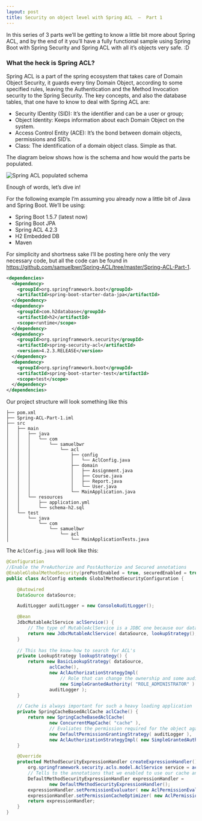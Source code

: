```yaml
---
layout: post
title: Security on object level with Spring ACL  —  Part 1
---
```


In this series of 3 parts we’ll be getting to know a little bit more about Spring ACL, and by the end of it you’ll have a fully functional sample using Spring Boot with Spring Security and Spring ACL with all it’s objects very safe. :D
### What the heck is Spring ACL?
Spring ACL is a part of the spring ecosystem that takes care of Domain Object Security, it guards every tiny Domain Object, according to some specified rules, leaving the Authentication and the Method Invocation security to the Spring Security.
The key concepts, and also the database tables, that one have to know to deal with Spring ACL are:

 - Security IDentity (SID): It’s the identifier and can be a user or group;
 - Object Identity: Keeps information about each Domain Object on the system.
 - Access Control Entity (ACE): It’s the bond between domain objects, permissions and SID’s.
 - Class: The identification of a domain object class. Simple as that.

The diagram below shows how is the schema and how would the parts be populated.


![Spring ACL populated schema](https://raw.githubusercontent.com/samuelbwr/samuelbwr.github.io/master/images/spring-acl/explain-diagram.png)


Enough of words, let’s dive in!

For the following example I’m assuming you already now a little bit of Java and Spring Boot.
We’ll be using:

 - Spring Boot 1.5.7 (latest now)
 - Spring Boot JPA
 - Spring ACL 4.2.3
 - H2 Embedded DB
 - Maven

For simplicity and shortness sake I’ll be posting here only the very necessary code, but all the code can be found in https://github.com/samuelbwr/Spring-ACL/tree/master/Spring-ACL-Part-1.

```xml
<dependencies>
  <dependency>
    <groupId>org.springframework.boot</groupId>
    <artifactId>spring-boot-starter-data-jpa</artifactId>
  </dependency>
  <dependency>
    <groupId>com.h2database</groupId>
    <artifactId>h2</artifactId>
    <scope>runtime</scope>
  </dependency>
  <dependency>
    <groupId>org.springframework.security</groupId>
    <artifactId>spring-security-acl</artifactId>
    <version>4.2.3.RELEASE</version>
  </dependency>
  <dependency>
    <groupId>org.springframework.boot</groupId>
    <artifactId>spring-boot-starter-test</artifactId>
    <scope>test</scope>
  </dependency>
</dependencies>
```
Our project structure will look something like this
```
├── pom.xml
├── Spring-ACL-Part-1.iml
├── src
│   ├── main
│   │   ├── java
│   │   │   └── com
│   │   │       └── samuelbwr
│   │   │           └── acl
│   │   │               ├── config
│   │   │               │   └── AclConfig.java
│   │   │               ├── domain
│   │   │               │   ├── Assignment.java
│   │   │               │   ├── Course.java
│   │   │               │   ├── Report.java
│   │   │               │   └── User.java
│   │   │               └── MainApplication.java
│   │   └── resources
│   │       ├── application.yml
│   │       └── schema-h2.sql
│   └── test
│       └── java
│           └── com
│               └── samuelbwr
│                   └── acl
│                       └── MainApplicationTests.java
```

The ``AclConfig.java`` will look like this:
```java
@Configuration
//Enable the PreAuthorize and PostAuthorize and Secured annotations
@EnableGlobalMethodSecurity(prePostEnabled = true, securedEnabled = true)
public class AclConfig extends GlobalMethodSecurityConfiguration {

    @Autowired
    DataSource dataSource;

    AuditLogger auditLogger = new ConsoleAuditLogger();

    @Bean
    JdbcMutableAclService aclService() {
    	// The type of MutableAclService is a JDBC one because our data is one the DB
        return new JdbcMutableAclService( dataSource, lookupStrategy(), aclCache() );
    }
	
	// This has the know-how to search for ACL's
    private LookupStrategy lookupStrategy() {
        return new BasicLookupStrategy( dataSource,
                aclCache(), 
                new AclAuthorizationStrategyImpl( 
                	// Role that can change the ownership and some audit configs on ACL
                	new SimpleGrantedAuthority( "ROLE_ADMINISTRATOR" ) ), 
                auditLogger );
    }

    // Cache is always important for such a heavy loading application
    private SpringCacheBasedAclCache aclCache() {
        return new SpringCacheBasedAclCache(        		
                new ConcurrentMapCache( "cache" ),
                // Evaliates the permission required for the object agains the permissions stored on the ACE
                new DefaultPermissionGrantingStrategy( auditLogger ),
                new AclAuthorizationStrategyImpl( new SimpleGrantedAuthority( "ROLE_ADMINISTRATOR" ) ) );
    }

    @Override
    protected MethodSecurityExpressionHandler createExpressionHandler() {
        org.springframework.security.acls.model.AclService service = aclService();
        // Tells to the annotations that we enabled to use our cache and ACL's evaluator
        DefaultMethodSecurityExpressionHandler expressionHandler =
                new DefaultMethodSecurityExpressionHandler();
        expressionHandler.setPermissionEvaluator( new AclPermissionEvaluator( service ) );
        expressionHandler.setPermissionCacheOptimizer( new AclPermissionCacheOptimizer( service ) );
        return expressionHandler;
    }
}
```
